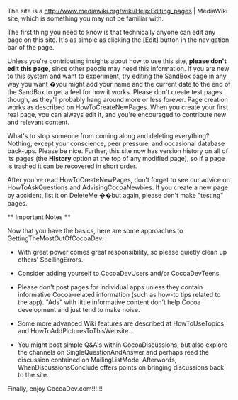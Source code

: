 The site is a http://www.mediawiki.org/wiki/Help:Editing_pages | MediaWiki site, which is something you may not be familiar with. 

The first thing you need to know is that technically anyone can edit any page on this site.  It's as simple as clicking the [Edit] button in the navigation bar of the page.

Unless you're contributing insights about how to use this site, **please don't edit this page**, since other people may need this information. If you are new to this system and want to experiment, try editing the SandBox page in any way you want &#65533;you might add your name and the current date to the end of the SandBox to get a feel for how it works. Please don't create test pages though, as they'll probably hang around more or less forever. Page creation works as described on HowToCreateNewPages. When you create your first real page, you can always edit it, and you're encouraged to contribute new and relevant content.

What's to stop someone from coming along and deleting everything?  Nothing, except your conscience, peer pressure, and occasional database back-ups.  Please be nice. Further, this site now has version history on all of its pages (the **History** option at the top of any modified page), so if a page is trashed it can be recovered in short order.

After you've read HowToCreateNewPages, don't forget to see our advice on HowToAskQuestions and AdvisingCocoaNewbies. If you create a new page by accident, list it on DeleteMe ��but again, please don't make "testing" pages.

** Important Notes **

Now that you have the basics, here are some approaches to GettingTheMostOutOfCocoaDev. 

* With great power comes great responsibility, so please quietly clean up others' SpellingErrors. 

* Consider adding yourself to CocoaDevUsers and/or CocoaDevTeens.

* Please don't post pages for individual apps unless they contain informative Cocoa-related information (such as how-to tips related to the app). "Ads" with little informative content don't help Cocoa development and just tend to make noise.

* Some more advanced Wiki features are described at HowToUseTopics and HowToAddPicturesToThisWebsite....

* You might post simple Q&A's within CocoaDiscussions, but also explore the channels on SingleQuestionAndAnswer and perhaps read the discussion contained on MailingListMode. Afterwords, WhenDiscussionsConclude offers points on bringing discussions back to the site.

Finally, enjoy CocoaDev.com!!!!!!
